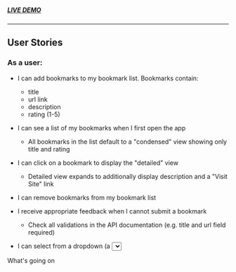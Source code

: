 ##### ***[LIVE DEMO](https://thinkful-ei-shark.github.io/richard-bookmarks-app/)***  
---
## User Stories
### As a user:

* I can add bookmarks to my bookmark list. Bookmarks contain:

  * title
  * url link
  * description
  * rating (1-5)
* I can see a list of my bookmarks when I first open the app

  * All bookmarks in the list default to a "condensed" view showing only title and rating
* I can click on a bookmark to display the "detailed" view

  * Detailed view expands to additionally display description and a "Visit Site" link
* I can remove bookmarks from my bookmark list

* I receive appropriate feedback when I cannot submit a bookmark

  * Check all validations in the API documentation (e.g. title and url field required)
* I can select from a dropdown (a <select> element) a "minimum rating" to filter the list by all bookmarks rated at or above the chosen selection

What's going on

